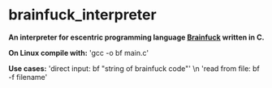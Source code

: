 # brainfuck_interpreter

**An interpreter for escentric programming language [Brainfuck](https://en.wikipedia.org/wiki/Brainfuck) written in C.**

**On Linux compile with:**
'gcc -o bf main.c'

**Use cases:**
'direct input: bf "string of brainfuck code"' \n
'read from file: bf -f filename'
